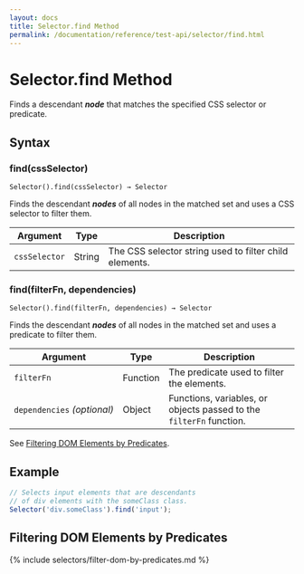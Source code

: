 ```yaml
---
layout: docs
title: Selector.find Method
permalink: /documentation/reference/test-api/selector/find.html
---
```

# Selector.find Method

Finds a descendant ***node*** that matches the specified CSS selector or predicate.

## Syntax

### find(cssSelector)

```text
Selector().find(cssSelector) → Selector
```

Finds the descendant ***nodes*** of all nodes in the matched set and uses a CSS selector to filter them.

Argument      | Type   | Description
------------- | ------ | --------------
`cssSelector` | String | The CSS selector string used to filter child elements.

### find(filterFn, dependencies)

```text
Selector().find(filterFn, dependencies) → Selector
```

Finds the descendant ***nodes*** of all nodes in the matched set and uses a predicate to filter them.

Argument                         | Type     | Description
-------------------------------- | -------- | --------------
`filterFn`                       | Function | The predicate used to filter the elements.
`dependencies`&#160;*(optional)* | Object   | Functions, variables, or objects passed to the `filterFn` function.

See [Filtering DOM Elements by Predicates](#filtering-dom-elements-by-predicates).

## Example

```js
// Selects input elements that are descendants
// of div elements with the someClass class.
Selector('div.someClass').find('input');
```

## Filtering DOM Elements by Predicates

{% include selectors/filter-dom-by-predicates.md %}